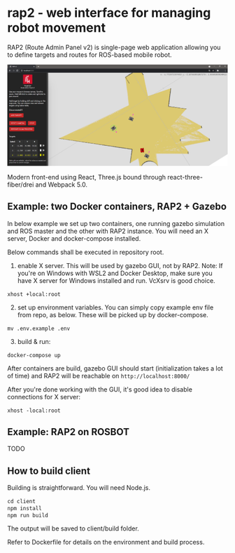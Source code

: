 # rap2 - web interface for managing robot movement

RAP2 (Route Admin Panel v2) is single-page web application allowing you to define targets and routes for ROS-based mobile robot.

![RAP2Screenshot](screenshot.png)

Modern front-end using React, Three.js bound through react-three-fiber/drei and Webpack 5.0.

## Example: two Docker containers, RAP2 + Gazebo

In below example we set up two containers, one running gazebo simulation and ROS master and the other with RAP2 instance. You will need an X server, Docker and docker-compose installed.

Below commands shall be executed in repository root.

1) enable X server. This will be used by gazebo GUI, not by RAP2. Note: If you're on Windows with WSL2 and Docker Desktop, make sure you have X server for Windows installed and run. VcXsrv is good choice.

```
xhost +local:root
```

2) set up environment variables. You can simply copy example env file from repo, as below. These will be picked up by docker-compose.

```
mv .env.example .env
```

3) build & run:

```
docker-compose up
```

After containers are build, gazebo GUI should start (initialization takes a lot of time) and RAP2 will be reachable on `http://localhost:8000/`

After you're done working with the GUI, it's good idea to disable connections for X server:

```
xhost -local:root
```

## Example: RAP2 on ROSBOT

TODO

## How to build client

Building is straightforward. You will need Node.js.

```
cd client
npm install
npm run build
```

The output will be saved to client/build folder.

Refer to Dockerfile for details on the environment and build process.